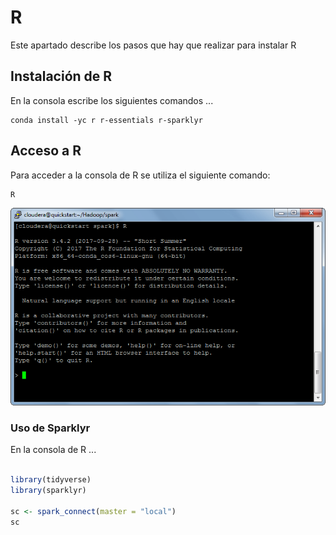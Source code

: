 # R

Este apartado describe los pasos que hay que realizar para instalar R 

## Instalación de R

En la consola escribe los siguientes comandos ...

```
conda install -yc r r-essentials r-sparklyr

```


## Acceso a R

Para acceder a la consola de R se utiliza el siguiente comando:
```
R

```

![](/images/R-1.png)

### Uso de Sparklyr

En la consola de R ...

```R

library(tidyverse)
library(sparklyr)

sc <- spark_connect(master = "local")
sc

```
